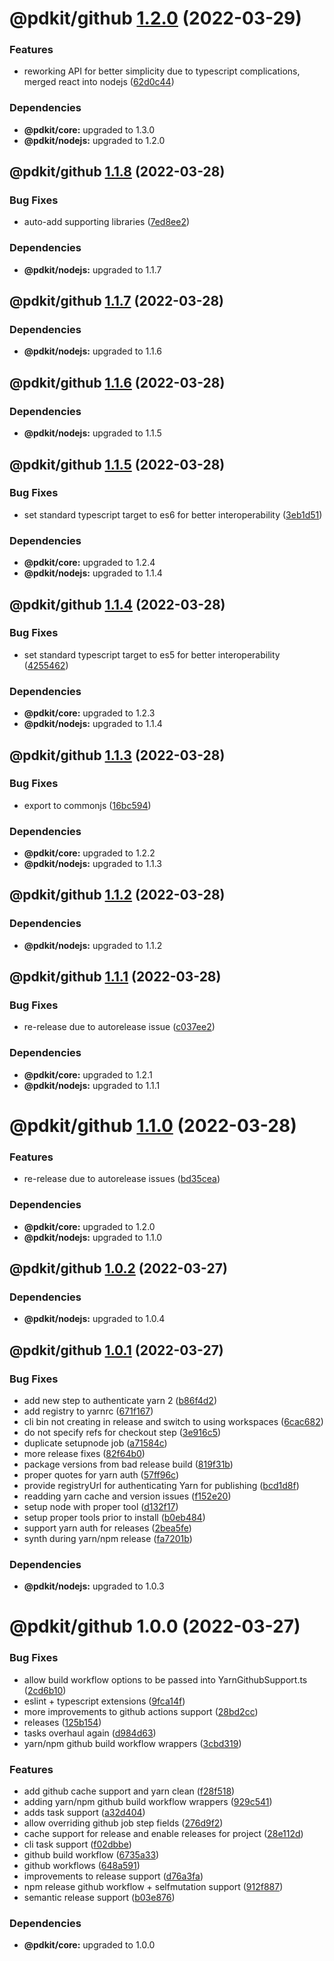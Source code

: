 # @pdkit/github [1.2.0](https://github.com/justinm/pdkit/compare/@pdkit/github@1.1.8...@pdkit/github@1.2.0) (2022-03-29)


### Features

* reworking API for better simplicity due to typescript complications, merged react into nodejs ([62d0c44](https://github.com/justinm/pdkit/commit/62d0c44a399d13192bdee56e13012e3a78197280))





### Dependencies

* **@pdkit/core:** upgraded to 1.3.0
* **@pdkit/nodejs:** upgraded to 1.2.0

## @pdkit/github [1.1.8](https://github.com/justinm/pdkit/compare/@pdkit/github@1.1.7...@pdkit/github@1.1.8) (2022-03-28)


### Bug Fixes

* auto-add supporting libraries ([7ed8ee2](https://github.com/justinm/pdkit/commit/7ed8ee2d44b9d9176c34f834496d813ec399797b))





### Dependencies

* **@pdkit/nodejs:** upgraded to 1.1.7

## @pdkit/github [1.1.7](https://github.com/justinm/pdkit/compare/@pdkit/github@1.1.6...@pdkit/github@1.1.7) (2022-03-28)





### Dependencies

* **@pdkit/nodejs:** upgraded to 1.1.6

## @pdkit/github [1.1.6](https://github.com/justinm/pdkit/compare/@pdkit/github@1.1.5...@pdkit/github@1.1.6) (2022-03-28)





### Dependencies

* **@pdkit/nodejs:** upgraded to 1.1.5

## @pdkit/github [1.1.5](https://github.com/justinm/pdkit/compare/@pdkit/github@1.1.4...@pdkit/github@1.1.5) (2022-03-28)


### Bug Fixes

* set standard typescript target to es6 for better interoperability ([3eb1d51](https://github.com/justinm/pdkit/commit/3eb1d51877fd008e544145d16040ae4e7bd82c07))





### Dependencies

* **@pdkit/core:** upgraded to 1.2.4
* **@pdkit/nodejs:** upgraded to 1.1.4

## @pdkit/github [1.1.4](https://github.com/justinm/pdkit/compare/@pdkit/github@1.1.3...@pdkit/github@1.1.4) (2022-03-28)


### Bug Fixes

* set standard typescript target to es5 for better interoperability ([4255462](https://github.com/justinm/pdkit/commit/42554627ef1c4c51ea3de487711d660a0891af00))





### Dependencies

* **@pdkit/core:** upgraded to 1.2.3
* **@pdkit/nodejs:** upgraded to 1.1.4

## @pdkit/github [1.1.3](https://github.com/justinm/pdkit/compare/@pdkit/github@1.1.2...@pdkit/github@1.1.3) (2022-03-28)


### Bug Fixes

* export to commonjs ([16bc594](https://github.com/justinm/pdkit/commit/16bc59448a0d3653bebecf8a89a5c3e978c1e401))





### Dependencies

* **@pdkit/core:** upgraded to 1.2.2
* **@pdkit/nodejs:** upgraded to 1.1.3

## @pdkit/github [1.1.2](https://github.com/justinm/pdkit/compare/@pdkit/github@1.1.1...@pdkit/github@1.1.2) (2022-03-28)





### Dependencies

* **@pdkit/nodejs:** upgraded to 1.1.2

## @pdkit/github [1.1.1](https://github.com/justinm/pdkit/compare/@pdkit/github@1.1.0...@pdkit/github@1.1.1) (2022-03-28)


### Bug Fixes

* re-release due to autorelease issue ([c037ee2](https://github.com/justinm/pdkit/commit/c037ee245963fb6e62b14cb82e3472aecff60b7e))





### Dependencies

* **@pdkit/core:** upgraded to 1.2.1
* **@pdkit/nodejs:** upgraded to 1.1.1

# @pdkit/github [1.1.0](https://github.com/justinm/pdkit/compare/@pdkit/github@1.0.2...@pdkit/github@1.1.0) (2022-03-28)


### Features

* re-release due to autorelease issues ([bd35cea](https://github.com/justinm/pdkit/commit/bd35cea9e7b43efa0448933b7a6bf686acb911c2))





### Dependencies

* **@pdkit/core:** upgraded to 1.2.0
* **@pdkit/nodejs:** upgraded to 1.1.0

## @pdkit/github [1.0.2](https://github.com/justinm/pdkit/compare/@pdkit/github@1.0.1...@pdkit/github@1.0.2) (2022-03-27)





### Dependencies

* **@pdkit/nodejs:** upgraded to 1.0.4

## @pdkit/github [1.0.1](https://github.com/justinm/pdkit/compare/@pdkit/github@1.0.0...@pdkit/github@1.0.1) (2022-03-27)


### Bug Fixes

* add new step to authenticate yarn 2 ([b86f4d2](https://github.com/justinm/pdkit/commit/b86f4d222de23d97c93864c5bb7954133e8d52e1))
* add registry to yarnrc ([671f167](https://github.com/justinm/pdkit/commit/671f167f634a117dfd04ccf9b14a4029e75e0ca1))
* cli bin not creating in release and switch to using workspaces ([6cac682](https://github.com/justinm/pdkit/commit/6cac682160f2678ffff0f9b4c956a7d78cf3aade))
* do not specify refs for checkout step ([3e916c5](https://github.com/justinm/pdkit/commit/3e916c5a92d722e67c299612a904a787f4a43c77))
* duplicate setupnode job ([a71584c](https://github.com/justinm/pdkit/commit/a71584c3e14fc2b07f87833dc23d507a49508d13))
* more release fixes ([82f64b0](https://github.com/justinm/pdkit/commit/82f64b03a6589193c343eca70b3363d9683c61c2))
* package versions from bad release build ([819f31b](https://github.com/justinm/pdkit/commit/819f31b3a0c4816ba9ed4d9e4e450dae954d98f3))
* proper quotes for yarn auth ([57ff96c](https://github.com/justinm/pdkit/commit/57ff96cd89013bdeb89069394bf814a1cc446630))
* provide registryUrl for authenticating Yarn for publishing ([bcd1d8f](https://github.com/justinm/pdkit/commit/bcd1d8f5f7f3905e442c511e4a432735cea21a5b))
* readding yarn cache and version issues ([f152e20](https://github.com/justinm/pdkit/commit/f152e2075ce7a145ec2c46f8d2a9edad13188186))
* setup node with proper tool ([d132f17](https://github.com/justinm/pdkit/commit/d132f1733490b7d4d04d8c1f05aedb859379557e))
* setup proper tools prior to install ([b0eb484](https://github.com/justinm/pdkit/commit/b0eb4840b8ad27f72d1dd50593951f360650fa60))
* support yarn auth for releases ([2bea5fe](https://github.com/justinm/pdkit/commit/2bea5fe8089d0a8fc0095e3b1c0d52960e8e5fb0))
* synth during yarn/npm release ([fa7201b](https://github.com/justinm/pdkit/commit/fa7201b4e075c283e2188a32678750914ebaac73))





### Dependencies

* **@pdkit/nodejs:** upgraded to 1.0.3

# @pdkit/github 1.0.0 (2022-03-27)


### Bug Fixes

* allow build workflow options to be passed into YarnGithubSupport.ts ([2cd6b10](https://github.com/justinm/pdkit/commit/2cd6b1013a41fab5227f318275d2712af255235f))
* eslint + typescript extensions ([9fca14f](https://github.com/justinm/pdkit/commit/9fca14fdfdb5aefb4d5c11be15b3fa3d6d507c30))
* more improvements to github actions support ([28bd2cc](https://github.com/justinm/pdkit/commit/28bd2cc951772a91521fd0957d9895f77673e177))
* releases ([125b154](https://github.com/justinm/pdkit/commit/125b1540720b203d1b8e0c7acb28cb1b47f05862))
* tasks overhaul again ([d984d63](https://github.com/justinm/pdkit/commit/d984d630bb31a0b5ee2d40bb6e7b4a5d260a2eb9))
* yarn/npm github build workflow wrappers ([3cbd319](https://github.com/justinm/pdkit/commit/3cbd319671cc23005395d69005d405a04dc7bf93))


### Features

* add github cache support and yarn clean ([f28f518](https://github.com/justinm/pdkit/commit/f28f5183f706953cfbe961dd558e3f783e55fd5d))
* adding yarn/npm github build workflow wrappers ([929c541](https://github.com/justinm/pdkit/commit/929c541a4eb31b9575cce31cfa721b75d2638240))
* adds task support ([a32d404](https://github.com/justinm/pdkit/commit/a32d404b0c8a4ef15a2a7d810a8e53bc5982d133))
* allow overriding github job step fields ([276d9f2](https://github.com/justinm/pdkit/commit/276d9f21bfe7f1ec4d827806573f287d33f93a6d))
* cache support for release and enable releases for project ([28e112d](https://github.com/justinm/pdkit/commit/28e112d840ad7ff1b7784269e84b912f2b9eb4e4))
* cli task support ([f02dbbe](https://github.com/justinm/pdkit/commit/f02dbbeb6f6ee87efb14e5dc2615652d58546364))
* github build workflow ([6735a33](https://github.com/justinm/pdkit/commit/6735a33494b19a6a41b49ac1ff33bc53c68b4a94))
* github workflows ([648a591](https://github.com/justinm/pdkit/commit/648a5914f22236c6e2a31b62741c16486a66abba))
* improvements to release support ([d76a3fa](https://github.com/justinm/pdkit/commit/d76a3fa91c2ca8d2e9efa1aa9201dcb48535dd1d))
* npm release github workflow + selfmutation support ([912f887](https://github.com/justinm/pdkit/commit/912f88795ecdc7951933869dacdf3d6e55107a87))
* semantic release support ([b03e876](https://github.com/justinm/pdkit/commit/b03e876f068298074bfff72d853d0e549b727c3e))





### Dependencies

* **@pdkit/core:** upgraded to 1.0.0
